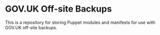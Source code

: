 # GOV.UK Off-site Backups

This is a repository for storing Puppet modules and manifests for use with GOV.UK off-site backups.
